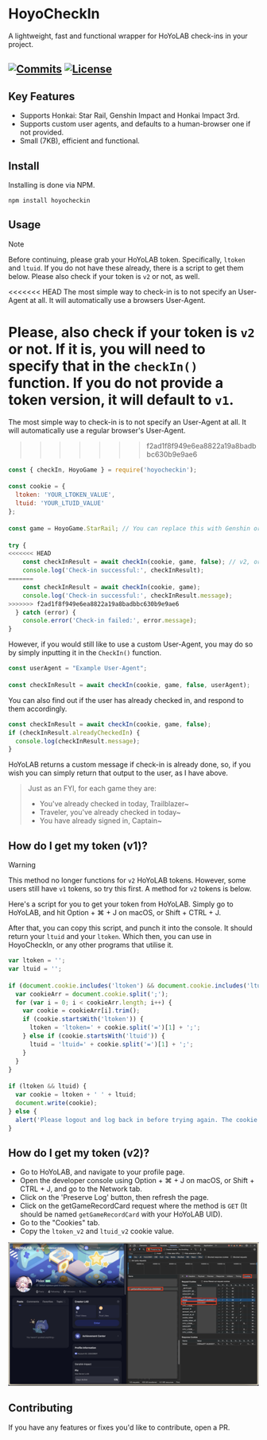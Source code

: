 # HoyoCheckIn

A lightweight, fast and functional wrapper for HoYoLAB check-ins in your project.

[![Commits](https://img.shields.io/github/last-commit/Pixlox/hoyocheckin?style=for-the-badge)](https://img.shields.io/github/last-commit/Pixlox/hoyocheckin?style=for-the-badge)
[![License](https://img.shields.io/npm/l/hoyocheckin?style=for-the-badge)](https://img.shields.io/npm/l/hoyocheckin?style=for-the-badge)
---
## Key Features
- Supports Honkai: Star Rail, Genshin Impact and Honkai Impact 3rd.
- Supports custom user agents, and defaults to a human-browser one if not provided.
- Small (7KB), efficient and functional.

## Install
Installing is done via NPM. 
```
npm install hoyocheckin
```

## Usage
> [!NOTE] 
> Before continuing, please grab your HoYoLAB token. Specifically, ```ltoken``` and ```ltuid```. If you do not have these already, there is a script to get them below. Please also check if your token is ```v2``` or not, as well.

<<<<<<< HEAD
The most simple way to check-in is to not specify an User-Agent at all. It will automatically use a browsers User-Agent.

Please, also check if your token is ```v2``` or not. If it is, you will need to specify that in the ```checkIn()``` function. If you do not provide a token version, it will default to ```v1```.
=======
The most simple way to check-in is to not specify an User-Agent at all. It will automatically use a regular browser's User-Agent.
>>>>>>> f2ad1f8f949e6ea8822a19a8badbbc630b9e9ae6

```js
const { checkIn, HoyoGame } = require('hoyocheckin');

const cookie = {
  ltoken: 'YOUR_LTOKEN_VALUE',
  ltuid: 'YOUR_LTUID_VALUE'
};

const game = HoyoGame.StarRail; // You can replace this with Genshin or HKImpact, for those respective games.

try {
<<<<<<< HEAD
    const checkInResult = await checkIn(cookie, game, false); // v2, or not.
    console.log('Check-in successful:', checkInResult);
=======
    const checkInResult = await checkIn(cookie, game);
    console.log('Check-in successful:', checkInResult.message);
>>>>>>> f2ad1f8f949e6ea8822a19a8badbbc630b9e9ae6
  } catch (error) {
    console.error('Check-in failed:', error.message);
}
```

However, if you would still like to use a custom User-Agent, you may do so by simply inputting it in the ```CheckIn()``` function.

```js
const userAgent = "Example User-Agent";

const checkInResult = await checkIn(cookie, game, false, userAgent);
```

You can also find out if the user has already checked in, and respond to them accordingly.

```js
const checkInResult = await checkIn(cookie, game, false);
if (checkInResult.alreadyCheckedIn) {
  console.log(checkInResult.message);
}
```

HoYoLAB returns a custom message if check-in is already done, so, if you wish you can simply return that output to the user, as I have above.

> Just as an FYI, for each game they are:
>- You've already checked in today, Trailblazer~
>- Traveler, you've already checked in today~
>- You have already signed in, Captain~


## How do I get my token (v1)?

> [!WARNING] 
> This method no longer functions for ```v2``` HoYoLAB tokens. However, some users still have ```v1``` tokens, so try this first. A method for ```v2``` tokens is below.

Here's a script for you to get your token from HoYoLAB. Simply go to HoYoLAB, and hit Option + ⌘ + J on macOS, or Shift + CTRL + J.

After that, you can copy this script, and punch it into the console. It should return your ```ltuid``` and your ```ltoken```. Which then, you can use in HoyoCheckIn, or any other programs that utilise it.

```js
var ltoken = '';
var ltuid = '';

if (document.cookie.includes('ltoken') && document.cookie.includes('ltuid')) {
  var cookieArr = document.cookie.split(';');
  for (var i = 0; i < cookieArr.length; i++) {
    var cookie = cookieArr[i].trim();
    if (cookie.startsWith('ltoken')) {
      ltoken = 'ltoken=' + cookie.split('=')[1] + ';';
    } else if (cookie.startsWith('ltuid')) {
      ltuid = 'ltuid=' + cookie.split('=')[1] + ';';
    }
  }
}

if (ltoken && ltuid) {
  var cookie = ltoken + ' ' + ltuid;
  document.write(cookie);
} else {
  alert('Please logout and log back in before trying again. The cookie is currently expired or invalid!');
}
```


## How do I get my token (v2)?

- Go to HoYoLAB, and navigate to your profile page.
- Open the developer console using Option + ⌘ + J on macOS, or Shift + CTRL + J, and go to the Network tab. 
- Click on the 'Preserve Log' button, then refresh the page.
- Click on the getGameRecordCard request where the method is ```GET``` (It should be named ```getGameRecordCard``` with your HoYoLAB UID).
- Go to the "Cookies" tab. 
- Copy the ```ltoken_v2``` and ```ltuid_v2``` cookie value.

![Demo Screenshot](demo_screenshot.jpg?raw=true "I do not have a v2 token, so please look for ltoken_v2 and ltuid_v2 in your cookies instead.")


## Contributing

If you have any features or fixes you'd like to contribute, open a PR.






